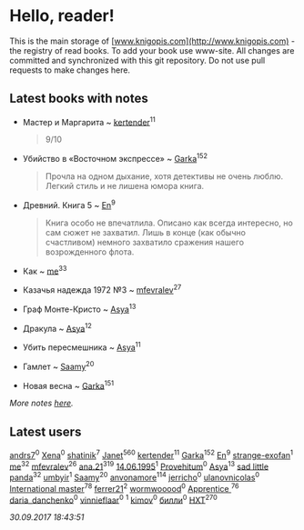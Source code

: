# Hello, reader!
This is the main storage of [www.knigopis.com](http://www.knigopis.com) - the registry of read books.
To add your book use www-site. All changes are committed and synchronized with this git repository.
Do not use pull requests to make changes here.


## Latest books with notes
* Мастер и Маргарита ~ [kertender](users/228/228182315-vkontakte)<sup>11</sup>
    > 9/10

* Убийство в «Восточном экспрессе» ~ [Garka](users/115/115753719718250012620-google)<sup>152</sup>
    > Прочла на одном дыхание, хотя детективы не очень люблю. Легкий стиль и не лишена юмора книга.

* Древний. Книга 5 ~ [En](users/333/333646551-vkontakte)<sup>9</sup>
    > Книга особо не впечатлила. Описано как всегда интересно, но сам сюжет не захватил. Лишь в конце (как обычно счастливом) немного захватило сражения нашего возрожденного флота.

* Как ~ [me](users/381/381417697-yandex)<sup>33</sup>

* Казачья надежда 1972 №3 ~ [mfevralev](users/140/140966150-vkontakte)<sup>27</sup>

* Граф Монте-Кристо ~ [Asya](users/111/111688198065279912162-google)<sup>13</sup>

* Дракула ~ [Asya](users/111/111688198065279912162-google)<sup>12</sup>

* Убить пересмешника ~ [Asya](users/111/111688198065279912162-google)<sup>11</sup>

* Гамлет ~ [Saamy](users/115/115226508-vkontakte)<sup>20</sup>

* Новая весна ~ [Garka](users/115/115753719718250012620-google)<sup>151</sup>


_More notes [here](latest_books_with_notes.md)._


## Latest users
[andrs7](users/165/16532414-vkontakte)<sup>0</sup> 
[Xena](users/111/111414612870924829673-google)<sup>0</sup> 
[shatinik](users/386/38632470-vkontakte)<sup>7</sup> 
[Janet](users/108/108113656204404967440-google)<sup>560</sup> 
[kertender](users/228/228182315-vkontakte)<sup>11</sup> 
[Garka](users/115/115753719718250012620-google)<sup>152</sup> 
[En](users/333/333646551-vkontakte)<sup>9</sup> 
[strange-exofan](users/508/508657584-yandex)<sup>1</sup> 
[me](users/381/381417697-yandex)<sup>32</sup> 
[mfevralev](users/140/140966150-vkontakte)<sup>26</sup> 
[ana.21](users/107/107655526900000657481-google)<sup>319</sup> 
[14.06.1995](users/811/81151472-vkontakte)<sup>1</sup> 
[Provehitum](users/109/109136801671758719650-google)<sup>0</sup> 
[Asya](users/111/111688198065279912162-google)<sup>13</sup> 
[sad little panda](users/188/1882525281990290-facebook)<sup>32</sup> 
[umbyir](users/323/3236857935-instagram)<sup>1</sup> 
[Saamy](users/115/115226508-vkontakte)<sup>20</sup> 
[anvonamore](users/595/5957175-vkontakte)<sup>114</sup> 
[jerricho](users/449/44943214-vkontakte)<sup>0</sup> 
[ulanovnicolas](users/108/10879683-vkontakte)<sup>0</sup> 
[International master](users/741/74140988-vkontakte)<sup>78</sup> 
[ferrer21](users/103/103504105-vkontakte)<sup>2</sup> 
[wormwooood](users/317/317597785-vkontakte)<sup>0</sup> 
[Apprentice ](users/528/52821952-vkontakte)<sup>76</sup> 
[daria_danchenko](users/167/167284416-vkontakte)<sup>0</sup> 
[vinnieflaar](users/477/4772898-vkontakte)<sup>0</sup> 
[](users/362/362561757-vkontakte)<sup>1</sup> 
[kimov](users/104/104392818617109316677-google)<sup>0</sup> 
[билли](users/135/135790750-vkontakte)<sup>0</sup> 
[HXT](users/100/100002563462782-facebook)<sup>270</sup> 


_30.09.2017 18:43:51_
